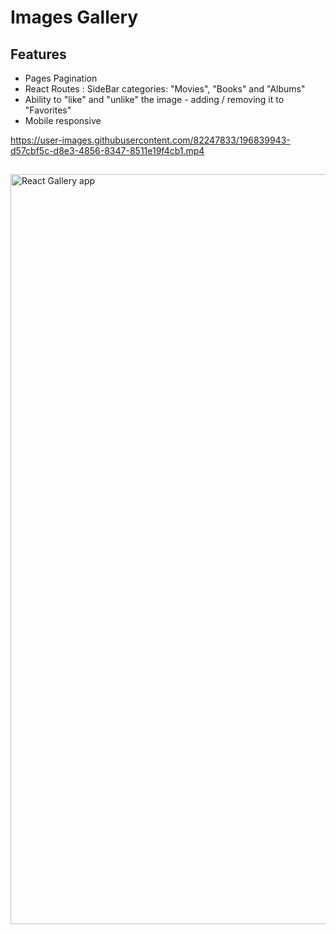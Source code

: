 # Images Gallery 

## Features   
   
* Pages Pagination  
* React Routes : SideBar categories: "Movies", "Books" and "Albums"
* Ability to "like" and "unlike" the image - adding / removing it to "Favorites"
* Mobile responsive
 

https://user-images.githubusercontent.com/82247833/196839943-d57cbf5c-d8e3-4856-8347-8511e19f4cb1.mp4

 




## 

[<img width="1200" alt="React Gallery app" src="https://user-images.githubusercontent.com/82247833/179423683-a8b6894c-603f-4818-adde-3090e7ab5175.png">](https://frontendella.github.io/Gallery_built_in_React/)
